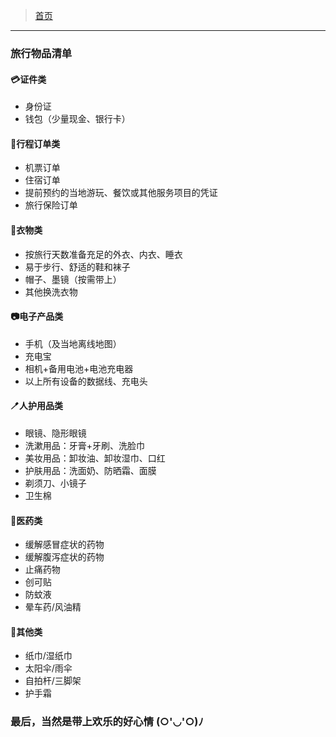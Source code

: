 >  [首页](../README.md)

---

### 旅行物品清单

#### 💳证件类
* 身份证
* 钱包（少量现金、银行卡）

#### 📰行程订单类
* 机票订单
* 住宿订单
* 提前预约的当地游玩、餐饮或其他服务项目的凭证
* 旅行保险订单

#### 👔衣物类
* 按旅行天数准备充足的外衣、内衣、睡衣
* 易于步行、舒适的鞋和袜子
* 帽子、墨镜（按需带上）
* 其他换洗衣物

#### 📷电子产品类
* 手机（及当地离线地图）
* 充电宝
* 相机+备用电池+电池充电器
* 以上所有设备的数据线、充电头

#### 🪥人护用品类
* 眼镜、隐形眼镜
* 洗漱用品：牙膏+牙刷、洗脸巾
* 美妆用品：卸妆油、卸妆湿巾、口红
* 护肤用品：洗面奶、防晒霜、面膜
* 剃须刀、小镜子
* 卫生棉

#### 💊医药类
* 缓解感冒症状的药物
* 缓解腹泻症状的药物
* 止痛药物
* 创可贴
* 防蚊液
* 晕车药/风油精

#### 🔧其他类
* 纸巾/湿纸巾
* 太阳伞/雨伞
* 自拍杆/三脚架
* 护手霜

### 最后，当然是带上欢乐的好心情 (○'◡'○)ﾉ
